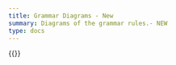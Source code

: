 ```yaml
---
title: Grammar Diagrams - New
summary: Diagrams of the grammar rules.- NEW
type: docs
---
```


{{<ebnf type="reference">}}

